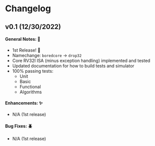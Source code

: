 # Changelog

## v0.1 (12/30/2022)

#### General Notes: 📝

- 1st Release! 🎉
- Namechange: `boredcore` -> `drop32`
- Core RV32I ISA (minus exception handling) implemented and tested
- Updated documentation for how to build tests and simulator
- 100% passing tests:
    - Unit
    - Basic
    - Functional
    - Algorithms

#### Enhancements: ✨

- N/A (1st release)

#### Bug Fixes: 🪲

- N/A (1st release)
